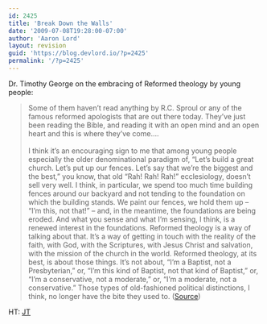 ```yaml
---
id: 2425
title: 'Break Down the Walls'
date: '2009-07-08T19:28:00-07:00'
author: 'Aaron Lord'
layout: revision
guid: 'https://blog.devlord.io/?p=2425'
permalink: '/?p=2425'
---
```


Dr. Timothy George on the embracing of Reformed theology by young people:<blockquote>Some of them haven’t read anything by R.C. Sproul or any of the famous reformed apologists that are out there today. They’ve just been reading the Bible, and reading it with an open mind and an open heart and this is where they’ve come....<br /><br />I think it’s an encouraging sign to me that among young people especially the older denominational paradigm of, “Let’s build a great church. Let’s put up our fences. Let’s say that we’re the biggest and the best,” you know, that old “Rah! Rah! Rah!” ecclesiology, doesn’t sell very well. I think, in particular, we spend too much time building fences around our backyard and not tending to the foundation on which the building stands. We paint our fences, we hold them up – “I’m this, not that!” – and, in the meantime, the foundations are being eroded. And what you sense and what I’m sensing, I think, is a renewed interest in the foundations. Reformed theology is a way of talking about that. It’s a way of getting in touch with the reality of the faith, with God, with the Scriptures, with Jesus Christ and salvation, with the mission of the church in the world. Reformed theology, at its best, is about those things. It’s not about, “I’m a Baptist, not a Presbyterian,” or, “I’m this kind of Baptist, not that kind of Baptist,” or, “I’m a conservative, not a moderate,” or, “I’m a moderate, not a conservative.” Those types of old-fashioned political distinctions, I think, no longer have the bite they used to.  (<a href="http://drjamesgalyon.wordpress.com/2008/04/28/timothy-george-on-reformed-theology/">Source</a>)</blockquote>HT: <a href="http://theologica.blogspot.com/2009/07/interview-with-timothy-george-on.html">JT</a><div class="blogger-post-footer"></div>